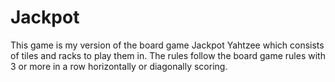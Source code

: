 # Jackpot

This game is my version of the board game Jackpot Yahtzee which consists of tiles and racks to play them in. The rules follow the board game rules with 3 or more in a row horizontally or diagonally scoring.
